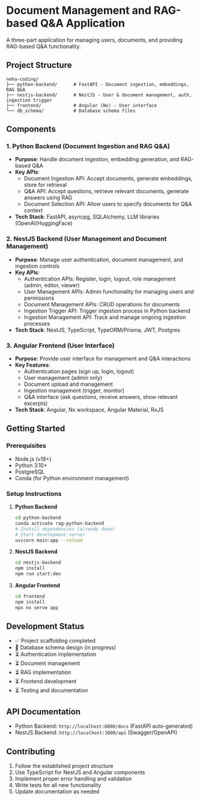 # Document Management and RAG-based Q&A Application

A three-part application for managing users, documents, and providing RAG-based Q&A functionality.

## Project Structure

```
neha-coding/
├── python-backend/      # FastAPI - Document ingestion, embeddings, RAG Q&A
├── nestjs-backend/      # NestJS - User & document management, auth, ingestion trigger
├── frontend/            # Angular (Nx) - User interface
└── db_schema/           # Database schema files
```

## Components

### 1. Python Backend (Document Ingestion and RAG Q&A)
- **Purpose**: Handle document ingestion, embedding generation, and RAG-based Q&A
- **Key APIs**:
  - Document Ingestion API: Accept documents, generate embeddings, store for retrieval
  - Q&A API: Accept questions, retrieve relevant documents, generate answers using RAG
  - Document Selection API: Allow users to specify documents for Q&A context
- **Tech Stack**: FastAPI, asyncpg, SQLAlchemy, LLM libraries (OpenAI/HuggingFace)

### 2. NestJS Backend (User Management and Document Management)
- **Purpose**: Manage user authentication, document management, and ingestion controls
- **Key APIs**:
  - Authentication APIs: Register, login, logout, role management (admin, editor, viewer)
  - User Management APIs: Admin functionality for managing users and permissions
  - Document Management APIs: CRUD operations for documents
  - Ingestion Trigger API: Trigger ingestion process in Python backend
  - Ingestion Management API: Track and manage ongoing ingestion processes
- **Tech Stack**: NestJS, TypeScript, TypeORM/Prisma, JWT, Postgres

### 3. Angular Frontend (User Interface)
- **Purpose**: Provide user interface for management and Q&A interactions
- **Key Features**:
  - Authentication pages (sign up, login, logout)
  - User management (admin only)
  - Document upload and management
  - Ingestion management (trigger, monitor)
  - Q&A interface (ask questions, receive answers, show relevant excerpts)
- **Tech Stack**: Angular, Nx workspace, Angular Material, RxJS

## Getting Started

### Prerequisites
- Node.js (v18+)
- Python 3.10+
- PostgreSQL
- Conda (for Python environment management)

### Setup Instructions

1. **Python Backend**
   ```bash
   cd python-backend
   conda activate rag-python-backend
   # Install dependencies (already done)
   # Start development server
   uvicorn main:app --reload
   ```

2. **NestJS Backend**
   ```bash
   cd nestjs-backend
   npm install
   npm run start:dev
   ```

3. **Angular Frontend**
   ```bash
   cd frontend
   npm install
   npx nx serve app
   ```

## Development Status

- ✅ Project scaffolding completed
- 🔄 Database schema design (in progress)
- ⏳ Authentication implementation
- ⏳ Document management
- ⏳ RAG implementation
- ⏳ Frontend development
- ⏳ Testing and documentation

## API Documentation

- Python Backend: `http://localhost:8000/docs` (FastAPI auto-generated)
- NestJS Backend: `http://localhost:3000/api` (Swagger/OpenAPI)

## Contributing

1. Follow the established project structure
2. Use TypeScript for NestJS and Angular components
3. Implement proper error handling and validation
4. Write tests for all new functionality
5. Update documentation as needed 